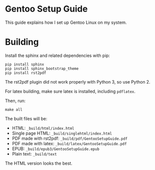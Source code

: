 # Gentoo Setup Guide

This guide explains how I set up Gentoo Linux on my system.

# Building

Install the sphinx and related dependencies with pip:
```
pip install sphinx
pip install sphinx_bootstrap_theme
pip install rst2pdf
```
The rst2pdf plugin did not work properly with Python 3, so use Python 2.

For latex building, make sure latex is installed, including `pdflatex`.

Then, run:
```
make all
```

The built files will be:
* HTML: `_build/html/index.html`
* Single page HTML: `_build/singlehtml/index.html`
* PDF made with rst2pdf: `_build/pdf/GentooSetupGuide.pdf`
* PDF made with latex: `_build/latex/GentooSetupGuide.pdf`
* EPUB: `_build/epub3/GentooSetupGuide.epub`
* Plain text: `_build/text`

The HTML version looks the best.
